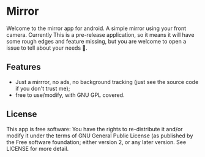 # Mirror
Welcome to the mirror app for android. A simple mirror using your front camera.
Currently This is a pre-release application, so it means it will have some rough edges and feature missing, but you are welcome to open a issue to tell about your needs :wave:.
## Features
 * Just a mirrror, no ads, no background tracking (just see the source code if you don't trust me);
 * free to use/modify, with GNU GPL covered.
## License
This app is free software: You have the rights to re-distribute it and/or modify it under the terms of GNU General Public License (as published by the Free software foundation; either version 2, or any later version. See LICENSE for more detail.
